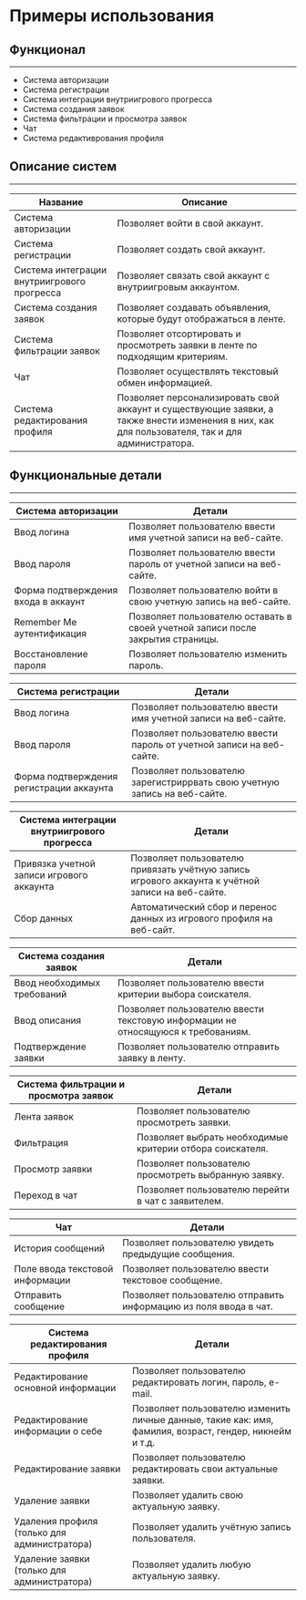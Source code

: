 # Примеры использования
## Функционал
---
- Система авторизации
- Система регистрации
- Система интеграции внутриигрового прогресса
- Система создания заявок
- Система фильтрации и просмотра заявок
- Чат
- Система редактиврования профиля
## Описание систем
---
Название | Описание
-|-
Система авторизации | Позволяет войти в свой аккаунт.
Система регистрации | Позволяет создать свой аккаунт.
Система интеграции внутриигрового прогресса | Позволяет связать свой аккаунт с внутриигровым аккаунтом.
Система создания заявок | Позволяет создавать объявления, которые будут отображаться в ленте.
Система фильтрации заявок | Позволяет отсортировать и просмотреть заявки в ленте по подходящим критериям.
Чат | Позволяет осуществлять текстовый обмен информацией.
Система редактирования профиля | Позволяет персонализировать свой аккаунт и существующие заявки, а также внести изменения в них, как для пользователя, так и для администратора.
## Функциональные детали
---
Система авторизации | Детали
-|-
Ввод логина | Позволяет пользователю ввести имя учетной записи на веб-сайте.
Ввод пароля | Позволяет пользователю ввести пароль от учетной записи на веб-сайте.
Форма подтверждения входа в аккаунт | Позволяет пользователю войти в свою учетную запись на веб-сайте.
Remember Me аутентификация | Позволяет пользователю оставать в своей учетной записи после закрытия страницы.
Восстановление пароля | Позволяет пользователю изменить пароль.

Система регистрации | Детали
-|-
Ввод логина | Позволяет пользователю ввести имя учетной записи на веб-сайте.
Ввод пароля | Позволяет пользователю ввести пароль от учетной записи на веб-сайте.
Форма подтверждения регистрации аккаунта | Позволяет пользователю зарегистриррвать свою учетную запись на веб-сайте.

Система интеграции внутриигрового прогресса | Детали
-|-
Привязка учетной записи игрового аккаунта | Позволяет пользователю привязать учётную запись игрового аккаунта к учётной записи на веб-сайте.
Сбор данных | Автоматический сбор и перенос данных из игрового профиля на веб-сайт.

Система создания заявок | Детали
-|-
Ввод необходимых требований | Позволяет пользователю ввести критерии выбора соискателя.
Ввод описания | Позволяет пользователю ввести текстовую информации не относящуюся к требованиям.
Подтверждение заявки | Позволяет пользователю отправить заявку в ленту.

Система фильтрации и просмотра заявок | Детали
-|-
Лента заявок | Позволяет пользователю просмотреть заявки.
Фильтрация | Позволяет выбрать необходимые критерии отбора соискателя.
Просмотр заявки | Позволяет пользователю просмотреть выбранную заявку.
Переход в чат | Позволяет пользователю перейти в чат с заявителем.

Чат | Детали
-|-
История сообщений | Позволяет пользователю увидеть предыдущие сообщения.
Поле ввода текстовой информации | Позволяет пользователю ввести текстовое сообщение. 
Отправить сообщение | Позволяет пользователю отправить информацию из поля ввода в чат.

Система редактирования профиля | Детали
-|-
Редактирование основной информации | Позволяет пользователю редактировать логин, пароль, e-mail.
Редактирование информации о себе | Позволяет пользователю изменить личные данные, такие как: имя, фамилия, возраст, гендер, никнейм и т.д.
Редактирование заявки | Позволяет пользователю редактировать свои актуальные заявки.
Удаление заявки | Позволяет удалить свою актуальную заявку.
Удаления профиля (только для администратора) | Позволяет удалить учётную запись пользователя.
Удаление заявки (только для администратора) | Позволяет удалить любую актуальную заявку.